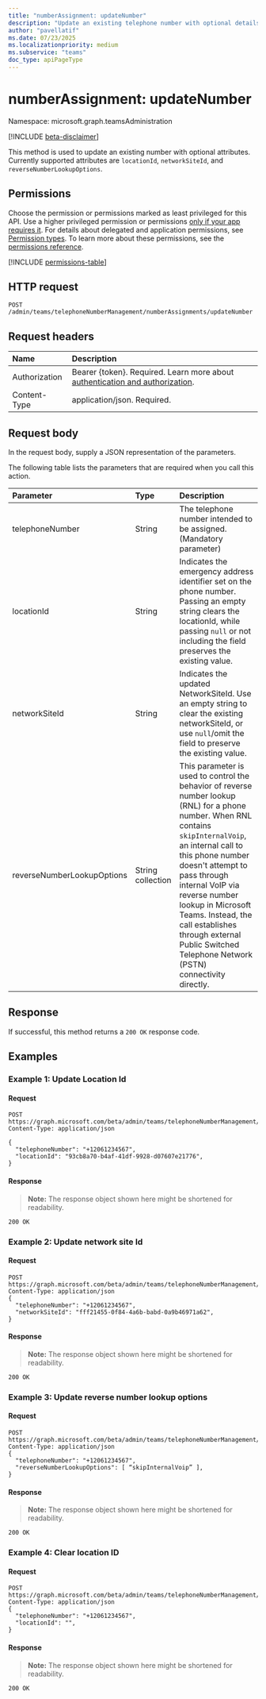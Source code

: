```yaml
---
title: "numberAssignment: updateNumber"
description: "Update an existing telephone number with optional details"
author: "pavellatif"
ms.date: 07/23/2025
ms.localizationpriority: medium
ms.subservice: "teams"
doc_type: apiPageType
---
```


# numberAssignment: updateNumber

Namespace: microsoft.graph.teamsAdministration

[!INCLUDE [beta-disclaimer](../../includes/beta-disclaimer.md)]

This method is used to update an existing number with optional attributes. Currently supported attributes are `locationId`, `networkSiteId`, and `reverseNumberLookupOptions`.

## Permissions

Choose the permission or permissions marked as least privileged for this API. Use a higher privileged permission or permissions [only if your app requires it](/graph/permissions-overview#best-practices-for-using-microsoft-graph-permissions). For details about delegated and application permissions, see [Permission types](/graph/permissions-overview#permission-types). To learn more about these permissions, see the [permissions reference](/graph/permissions-reference).

<!-- {
  "blockType": "permissions",
  "name": "teamsadministration-numberassignment-updatenumber-permissions"
}
-->
[!INCLUDE [permissions-table](../includes/permissions/teamsadministration-numberassignment-updatenumber-permissions.md)]

## HTTP request

<!-- {
  "blockType": "ignored"
}
-->
``` http
POST /admin/teams/telephoneNumberManagement/numberAssignments/updateNumber
```

## Request headers

|Name|Description|
|:---|:---|
|Authorization|Bearer {token}. Required. Learn more about [authentication and authorization](/graph/auth/auth-concepts).|
|Content-Type|application/json. Required.|

## Request body

In the request body, supply a JSON representation of the parameters.

The following table lists the parameters that are required when you call this action.

|Parameter|Type|Description|
|:---|:---|:---|
|telephoneNumber|String|The telephone number intended to be assigned. (Mandatory parameter)|
|locationId|String|Indicates the emergency address identifier set on the phone number. Passing an empty string clears the locationId, while passing `null` or not including the field preserves the existing value.|
|networkSiteId|String|Indicates the updated NetworkSiteId. Use an empty string to clear the existing networkSiteId, or use `null`/omit the field to preserve the existing value.|
|reverseNumberLookupOptions|String collection|This parameter is used to control the behavior of reverse number lookup (RNL) for a phone number. When RNL contains `skipInternalVoip`, an internal call to this phone number doesn't attempt to pass through internal VoIP via reverse number lookup in Microsoft Teams. Instead, the call establishes through external Public Switched Telephone Network (PSTN) connectivity directly.|

## Response

If successful, this method returns a `200 OK` response code.

## Examples

### Example 1: Update Location Id

#### Request
<!-- {
  "blockType": "request",
  "name": "post_updateNumber1",
}
-->
``` http
POST https://graph.microsoft.com/beta/admin/teams/telephoneNumberManagement/numberAssignments/updateNumber
Content-Type: application/json

{
  "telephoneNumber": "+12061234567",
  "locationId": "93cb8a70-b4af-41df-9928-d07607e21776",
}
```

#### Response

>**Note:** The response object shown here might be shortened for readability.
<!-- {
  "blockType": "response",
  "truncated": true,
  "@odata.type": "Collection(microsoft.graph.teamsAdministration.telephoneNumberManagement)"
}
-->
``` http
200 OK
```

### Example 2: Update network site Id

#### Request
<!-- {
  "blockType": "request",
  "name": "post_updateNumber2",
}
-->
``` http
POST https://graph.microsoft.com/beta/admin/teams/telephoneNumberManagement/numberAssignments/updateNumber
Content-Type: application/json
{
  "telephoneNumber": "+12061234567",
  "networkSiteId": "fff21455-0f84-4a6b-babd-0a9b46971a62",
}
```

#### Response

>**Note:** The response object shown here might be shortened for readability.
<!-- {
  "blockType": "response",
  "truncated": true,
  "@odata.type": "Collection(microsoft.graph.teamsAdministration.telephoneNumberManagement)"
}
-->
``` http
200 OK
```

### Example 3: Update reverse number lookup options

#### Request
<!-- {
  "blockType": "request",
  "name": "post_updateNumber3",
}
-->
``` http
POST https://graph.microsoft.com/beta/admin/teams/telephoneNumberManagement/numberAssignments/updateNumber
Content-Type: application/json
{
  "telephoneNumber": "+12061234567",
  "reverseNumberLookupOptions": [ “skipInternalVoip” ],
}
```

#### Response

>**Note:** The response object shown here might be shortened for readability.
<!-- {
  "blockType": "response",
  "truncated": true,
  "@odata.type": "Collection(microsoft.graph.teamsAdministration.telephoneNumberManagement)"
}
-->
``` http
200 OK
```

### Example 4: Clear location ID

#### Request
<!-- {
  "blockType": "request",
  "name": "post_updateNumber4",
}
-->
``` http
POST https://graph.microsoft.com/beta/admin/teams/telephoneNumberManagement/numberAssignments/updateNumber
Content-Type: application/json
{
  "telephoneNumber": "+12061234567",
  "locationId": "",
}
```

#### Response

>**Note:** The response object shown here might be shortened for readability.
<!-- {
  "blockType": "response",
  "truncated": true,
  "@odata.type": "Collection(microsoft.graph.teamsAdministration.telephoneNumberManagement)"
}
-->
``` http
200 OK
```
